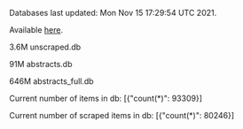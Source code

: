 Databases last updated: Mon Nov 15 17:29:54 UTC 2021. 

Available [here](https://github.com/cbeauhilton/ash-db/releases).

3.6M	unscraped.db

91M	abstracts.db

646M	abstracts_full.db

Current number of items in db:
[{"count(*)": 93309}]

Current number of scraped items in db:
[{"count(*)": 80246}]
